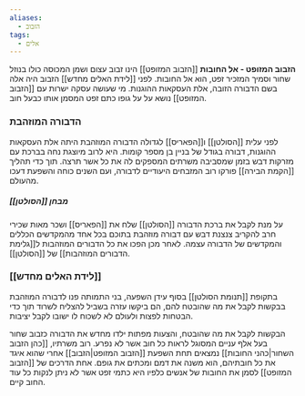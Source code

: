 ```yaml
---
aliases:
  - הזבוב
tags:
  - אלים
---
```

**הזבוב המזופט - אל החובות**
[[הזבוב המזופט]] הינו זבוב עצום ושמן המכוסה כולו בנוזל שחור וסמיך המזכיר זפט, הוא אל החובות. לפני [[לידת האלים מחדש]] הזבוב היה אלה בשם הדבורה הזובה, אלת העסקאות ההוגנות. מי שעושה עסקה ישרות עם [[הזבוב המזופט]] נושא על על גופו כתם זפט המסמן אותו כבעל חוב.


### הדבורה המוזהבת
לפני עלית [[הסולטן]] ו[[הפאריס]] לגדולה הדבורה המוזהבת היתה אלת העסקאות ההוגנות, דבורה בגודל של בניין בן מספר קומות. היא לרוב מיוצגת נחה בברכת עם מזרקות דבש בזמן שמסביבה משרתים המספקים לה את כל אשר תרצה.
תוך כדי תהליך [[הקמת הבירה]] פורקו רוב המזבחים היעודיים לדבורה, ועם השנים כוחה והשפעת דעכו מהעולם.

##### מבחן [[הסולטן]]
על מנת לקבל את ברכת הדבורה [[הסולטן]] שלח את [[הפאריס]] ושכר מאות שכירי חרב להקריב צנצנת דבש עם דבורה מוזהבת בתוכם בכל אחד מהמקדשים הכללים והמקדשים של הדבורה עצמה. לאחר מכן הפכו את כל הדבורים המוזהבות ל[[גלימת הדבורים המוזהבות]] של [[הסולטן]].



### [[לידת האלים מחדש]]
בתקופת [[תנומת הסולטן]] בסוף עידן השפעה, בני התמותה פנו לדבורה המוזהבת בבקשות לקבל את מה שהובטח להם, הם ביקשו עזרה בשביל להצליח לשרוד תוך כדי הבטחות לפצות ולעולם לא לשכוח לו ישובו לקבל יציבות.

הבקשות לקבל את מה שהובטח, והצעות מפתות ילדו מחדש את הדבורה כזבוב שחור בעל אלף עניים המסוגל לראות כל חוב אשר לא נפרע.
רוב משרתיו, [[כהן הזבוב השחור|כהני החובות]] נמצאים תחת השפעת [[הזבוב המזופט|הזבוב]] אחרי שהוא איגד את כל חובתיהם, הוא משנה את דמם ומכתים את גופם.
אחת הדרכים של [[הזבוב המזופט]] לסמן את החובות של אנשים כלפיו היא כתמי זפט אשר לא ניתן לנקות כל עוד החוב קיים.